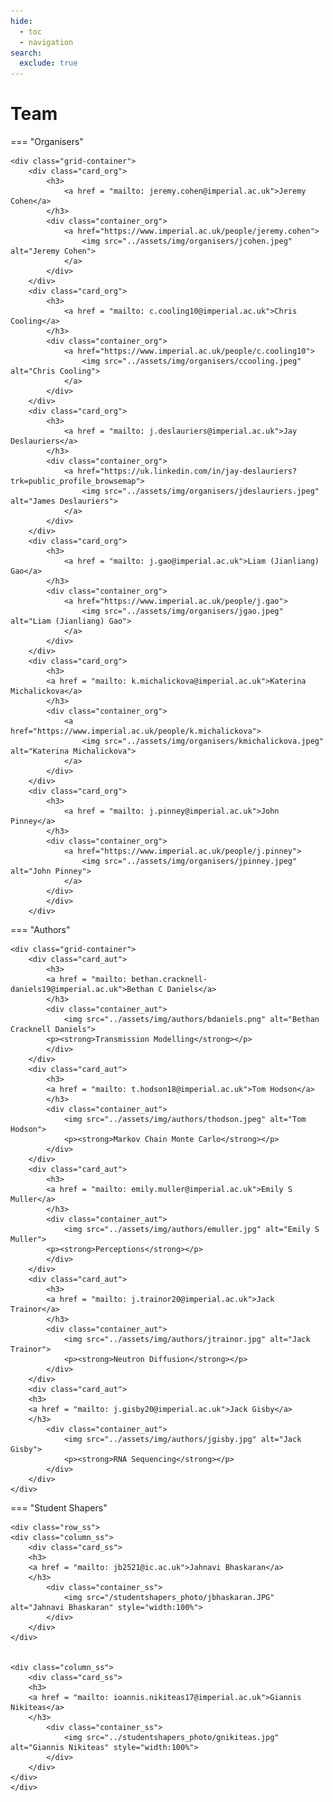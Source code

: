 ```yaml
---
hide:
  - toc
  - navigation
search:
  exclude: true
---
```


# Team


=== "Organisers"

    <div class="grid-container">
        <div class="card_org">
            <h3>
                <a href = "mailto: jeremy.cohen@imperial.ac.uk">Jeremy Cohen</a>
            </h3>
            <div class="container_org">
                <a href="https://www.imperial.ac.uk/people/jeremy.cohen">
                    <img src="../assets/img/organisers/jcohen.jpeg" alt="Jeremy Cohen">
                </a>
            </div>
        </div>
        <div class="card_org">
            <h3>
                <a href = "mailto: c.cooling10@imperial.ac.uk">Chris Cooling</a>
            </h3>
            <div class="container_org">
                <a href="https://www.imperial.ac.uk/people/c.cooling10">
                    <img src="../assets/img/organisers/ccooling.jpeg" alt="Chris Cooling">
                </a>
            </div>
        </div>
        <div class="card_org">
            <h3>
                <a href = "mailto: j.deslauriers@imperial.ac.uk">Jay Deslauriers</a>
            </h3>
            <div class="container_org">
                <a href="https://uk.linkedin.com/in/jay-deslauriers?trk=public_profile_browsemap">
                    <img src="../assets/img/organisers/jdeslauriers.jpeg" alt="James Deslauriers">
                </a>
            </div>
        </div>
        <div class="card_org">
            <h3>
                <a href = "mailto: j.gao@imperial.ac.uk">Liam (Jianliang) Gao</a>
            </h3>
            <div class="container_org">
                <a href="https://www.imperial.ac.uk/people/j.gao">
                    <img src="../assets/img/organisers/jgao.jpeg" alt="Liam (Jianliang) Gao">
                </a>
            </div>
        </div>
        <div class="card_org">
            <h3>
            <a href = "mailto: k.michalickova@imperial.ac.uk">Katerina Michalickova</a>
            </h3>
            <div class="container_org">
                <a href="https://www.imperial.ac.uk/people/k.michalickova">
                    <img src="../assets/img/organisers/kmichalickova.jpeg" alt="Katerina Michalickova">
                </a>
            </div>
        </div>
        <div class="card_org">
            <h3>
                <a href = "mailto: j.pinney@imperial.ac.uk">John Pinney</a>
            </h3>
            <div class="container_org">
                <a href="https://www.imperial.ac.uk/people/j.pinney">
                    <img src="../assets/img/organisers/jpinney.jpeg" alt="John Pinney">
                </a>
            </div>
            </div>
        </div>

=== "Authors"

    <div class="grid-container">
        <div class="card_aut">
            <h3>
            <a href = "mailto: bethan.cracknell-daniels19@imperial.ac.uk">Bethan C Daniels</a>
            </h3>
            <div class="container_aut">
                <img src="../assets/img/authors/bdaniels.png" alt="Bethan Cracknell Daniels">
            <p><strong>Transmission Modelling</strong></p>
            </div>
        </div>
        <div class="card_aut">
            <h3>
            <a href = "mailto: t.hodson18@imperial.ac.uk">Tom Hodson</a>
            </h3>
            <div class="container_aut">
                <img src="../assets/img/authors/thodson.jpeg" alt="Tom Hodson">
                <p><strong>Markov Chain Monte Carlo</strong></p>
            </div>
        </div>
        <div class="card_aut">
            <h3>
            <a href = "mailto: emily.muller@imperial.ac.uk">Emily S Muller</a>
            </h3>
            <div class="container_aut">
                <img src="../assets/img/authors/emuller.jpg" alt="Emily S Muller">
            <p><strong>Perceptions</strong></p>
            </div>
        </div>
        <div class="card_aut">
            <h3>
            <a href = "mailto: j.trainor20@imperial.ac.uk">Jack Trainor</a>
            </h3>
            <div class="container_aut">
                <img src="../assets/img/authors/jtrainor.jpg" alt="Jack Trainor">
                <p><strong>Neutron Diffusion</strong></p>
            </div>
        </div>
        <div class="card_aut">
        <h3>
        <a href = "mailto: j.gisby20@imperial.ac.uk">Jack Gisby</a>
        </h3>
            <div class="container_aut">
                <img src="../assets/img/authors/jgisby.jpg" alt="Jack Gisby">
                <p><strong>RNA Sequencing</strong></p>
            </div>
        </div>
    </div>

=== "Student Shapers"

    <div class="row_ss">
    <div class="column_ss">
        <div class="card_ss">
        <h3>
        <a href = "mailto: jb2521@ic.ac.uk">Jahnavi Bhaskaran</a>
        </h3>
            <div class="container_ss">
                <img src="/studentshapers_photo/jbhaskaran.JPG" alt="Jahnavi Bhaskaran" style="width:100%">
            </div>
        </div>
    </div>


    <div class="column_ss">
        <div class="card_ss">
        <h3>
        <a href = "mailto: ioannis.nikiteas17@imperial.ac.uk">Giannis Nikiteas</a>
        </h3>
            <div class="container_ss">
                <img src="../studentshapers_photo/gnikiteas.jpg" alt="Giannis Nikiteas" style="width:100%">
            </div>
        </div>
    </div>
    </div>
